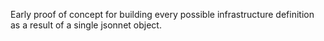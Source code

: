 Early proof of concept for building every possible infrastructure definition as a result
of a single jsonnet object.

